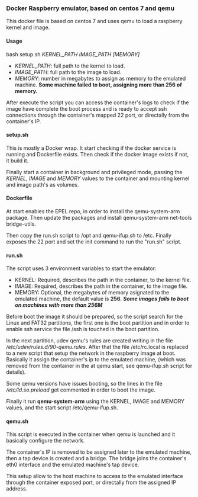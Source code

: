 ### Docker Raspberry emulator, based on centos 7 and qemu

This docker file is based on centos 7 and uses qemu to load a raspberry kernel and image.

#### Usage
bash setup.sh *KERNEL_PATH* *IMAGE_PATH* *[MEMORY]*
* *KERNEL_PATH*: full path to the kernel to load.
* *IMAGE_PATH*: full path to the image to load.
* *MEMORY*: number in megabytes to assign as memory to the emulated machine.   __Some machine failed to boot, assigning more than 256 of memory.__

After execute the script you can access the container's logs to check if the image have complete the boot process and is ready to accept ssh connections through the container's mapped 22 port, or directally from the container's IP.

#### setup.sh
This is mostly a Docker wrap.   It start checking if the docker service is running and Dockerfile exists.   Then check if the docker image exists if not, it build it.

Finally start a container in background and privileged mode, passing the *KERNEL*, *IMAGE* and *MEMORY* values to the container and mounting kernel and image path's as volumes.

#### Dockerfile
At start enables the EPEL repo, in order to install the qemu-system-arm package.   Then update the packages and install qemu-system-arm net-tools bridge-utils.

Then copy the run.sh script to /opt and qemu-ifup.sh to /etc.
Finally exposes the 22 port and set the init command to run the "run.sh" script.

#### run.sh
The script uses 3 environment variables to start the emulator:
* KERNEL: Required, describes the path in the container, to the kernel file.
* IMAGE: Required, describes the path in the container, to the image file.
* MEMORY: Optional, the megabytes of memory asignated to the emulated machine, the default value is __256__.   ***Some images fails to boot on machines with more than 256M***

Before boot the image it should be prepared, so the script search for the Linux and FAT32 partitions, the first one is the boot partition and in order to enable ssh service the file /ssh is touched in the boot partition.

In the next partition, udev qemu's rules are created writing in the file */etc/udev/rules.d/90-qemu.rules*.   After that the file /etc/rc.local is replaced to a new script that setup the network in the raspberry image at boot. Basically it assign the container's ip to the emulated machine, (which was removed from the container in the at qemu start, see qemu-ifup.sh script for details).

Some qemu versions have issues booting, so the lines in the file */etc/ld.so.preload* get commented in order to boot the image.

Finally it run **qemu-system-arm** using the KERNEL, IMAGE and MEMORY values, and the start script /etc/qemu-ifup.sh.

#### qemu.sh
This script is executed in the container when qemu is launched and it basically configure the network.

The container's IP is removed to be assigned later to the emulated machine, then a tap device is created and a bridge.   The bridge joins the container's eth0 interface and the emulated machine's tap device.

This setup allow to the host machine to access to the emulated interface through the container exposed port, or directally from the assigned IP address.
